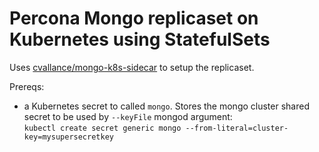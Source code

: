# Percona Mongo replicaset on Kubernetes using StatefulSets

Uses [cvallance/mongo-k8s-sidecar](https://github.com/cvallance/mongo-k8s-sidecar) to setup the replicaset.


Prereqs:
- a Kubernetes secret to called `mongo`. Stores the mongo cluster shared secret to be used by `--keyFile` mongod argument:  
`kubectl create secret generic mongo --from-literal=cluster-key=mysupersecretkey`
